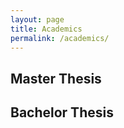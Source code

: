 ```yaml
---
layout: page
title: Academics
permalink: /academics/
---
```




## Master Thesis


## Bachelor Thesis